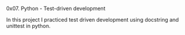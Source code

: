 0x07. Python - Test-driven development

In this project I practiced test driven development  using docstring and unittest in python.
